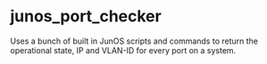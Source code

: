 # junos_port_checker

Uses a bunch of built in JunOS scripts and commands to return the operational state, IP and VLAN-ID for every port on a system.
